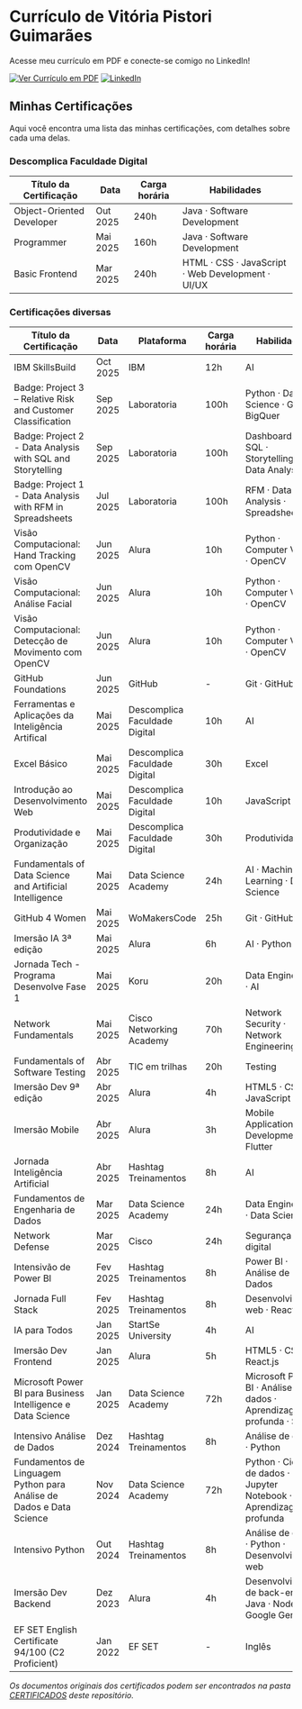 # Currículo de Vitória Pistori Guimarães

Acesse meu currículo em PDF e conecte-se comigo no LinkedIn!

[![Ver Currículo em PDF](https://img.shields.io/badge/Acesse%20em%20PDF-gray?style=for-the-badge)](https://github.com/vitoriapguimaraes/vitoriapguimaraes/blob/main/DOCUMENTOS/ProfileLinkedIn.pdf)
<a href="https://www.linkedin.com/in/vitoriapguimaraes/"><img src="https://img.shields.io/badge/-in/vitoriapaguimaraes-0077B5?style=for-the-badge" alt="LinkedIn"/></a>

## Minhas Certificações

Aqui você encontra uma lista das minhas certificações, com detalhes sobre cada uma delas.

### Descomplica Faculdade Digital

| Título da Certificação    | Data     | Carga horária | Habilidades                                       |
| ------------------------- | -------- | ------------- | ------------------------------------------------- |
| Object-Oriented Developer | Out 2025 | 240h          | Java · Software Development                       |
| Programmer                | Mai 2025 | 160h          | Java · Software Development                       |
| Basic Frontend            | Mar 2025 | 240h          | HTML · CSS · JavaScript · Web Development · UI/UX |

### Certificações diversas

| Título da Certificação                                               | Data     | Plataforma                    | Carga horária | Habilidades                                                                |
| -------------------------------------------------------------------- | -------- | ----------------------------- | ------------- | -------------------------------------------------------------------------- |
| IBM SkillsBuild                                                      | Oct 2025 | IBM                           | 12h           | AI                                                                         |
| Badge: Project 3 – Relative Risk and Customer Classification         | Sep 2025 | Laboratoria                   | 100h          | Python · Data Science · Google BigQuer                                     |
| Badge: Project 2 - Data Analysis with SQL and Storytelling           | Sep 2025 | Laboratoria                   | 100h          | Dashboards · SQL · Storytelling · Data Analysis                            |
| Badge: Project 1 - Data Analysis with RFM in Spreadsheets            | Jul 2025 | Laboratoria                   | 100h          | RFM · Data Analysis · Spreadsheets                                         |
| Visão Computacional: Hand Tracking com OpenCV                        | Jun 2025 | Alura                         | 10h           | Python · Computer Vision · OpenCV                                          |
| Visão Computacional: Análise Facial                                  | Jun 2025 | Alura                         | 10h           | Python · Computer Vision · OpenCV                                          |
| Visão Computacional: Detecção de Movimento com OpenCV                | Jun 2025 | Alura                         | 10h           | Python · Computer Vision · OpenCV                                          |
| GitHub Foundations                                                   | Jun 2025 | GitHub                        | -             | Git · GitHub                                                               |
| Ferramentas e Aplicações da Inteligência Artifical                   | Mai 2025 | Descomplica Faculdade Digital | 10h           | AI                                                                         |
| Excel Básico                                                         | Mai 2025 | Descomplica Faculdade Digital | 30h           | Excel                                                                      |
| Introdução ao Desenvolvimento Web                                    | Mai 2025 | Descomplica Faculdade Digital | 10h           | JavaScript                                                                 |
| Produtividade e Organização                                          | Mai 2025 | Descomplica Faculdade Digital | 30h           | Produtividade                                                              |
| Fundamentals of Data Science and Artificial Intelligence             | Mai 2025 | Data Science Academy          | 24h           | AI · Machine Learning · Data Science                                       |
| GitHub 4 Women                                                       | Mai 2025 | WoMakersCode                  | 25h           | Git · GitHub                                                               |
| Imersão IA 3ª edição                                                 | Mai 2025 | Alura                         | 6h            | AI · Python                                                                |
| Jornada Tech - Programa Desenvolve Fase 1                            | Mai 2025 | Koru                          | 20h           | Data Engineering · AI                                                      |
| Network Fundamentals                                                 | Mai 2025 | Cisco Networking Academy      | 70h           | Network Security · Network Engineering                                     |
| Fundamentals of Software Testing                                     | Abr 2025 | TIC em trilhas                | 20h           | Testing                                                                    |
| Imersão Dev 9ª edição                                                | Abr 2025 | Alura                         | 4h            | HTML5 · CSS · JavaScript                                                   |
| Imersão Mobile                                                       | Abr 2025 | Alura                         | 3h            | Mobile Application Development · Flutter                                   |
| Jornada Inteligência Artificial                                      | Abr 2025 | Hashtag Treinamentos          | 8h            | AI                                                                         |
| Fundamentos de Engenharia de Dados                                   | Mar 2025 | Data Science Academy          | 24h           | Data Engineering · Data Science                                            |
| Network Defense                                                      | Mar 2025 | Cisco                         | 24h           | Segurança digital                                                          |
| Intensivão de Power BI                                               | Fev 2025 | Hashtag Treinamentos          | 8h            | Power BI · Análise de Dados                                                |
| Jornada Full Stack                                                   | Fev 2025 | Hashtag Treinamentos          | 8h            | Desenvolvimento web · React.js                                             |
| IA para Todos                                                        | Jan 2025 | StartSe University            | 4h            | AI                                                                         |
| Imersão Dev Frontend                                                 | Jan 2025 | Alura                         | 5h            | HTML5 · CSS · React.js                                                     |
| Microsoft Power BI para Business Intelligence e Data Science         | Jan 2025 | Data Science Academy          | 72h           | Microsoft Power BI · Análise de dados · Aprendizagem profunda · SQL        |
| Intensivo Análise de Dados                                           | Dez 2024 | Hashtag Treinamentos          | 8h            | Análise de dados · Python                                                  |
| Fundamentos de Linguagem Python para Análise de Dados e Data Science | Nov 2024 | Data Science Academy          | 72h           | Python · Ciência de dados · SQL · Jupyter Notebook · Aprendizagem profunda |
| Intensivo Python                                                     | Out 2024 | Hashtag Treinamentos          | 8h            | Análise de dados · Python · Desenvolvimento web                            |
| Imersão Dev Backend                                                  | Dez 2023 | Alura                         | 4h            | Desenvolvimento de back-end · Java · Node.js · Google Gemini               |
| EF SET English Certificate 94/100 (C2 Proficient)                    | Jan 2022 | EF SET                        | -             | Inglês                                                                     |

_Os documentos originais dos certificados podem ser encontrados na pasta [CERTIFICADOS](https://github.com/vitoriapguimaraes/vitoriapguimaraes/tree/main/DOCUMENTOS/CERTIFICADOS) deste repositório._
